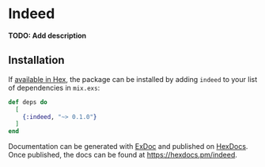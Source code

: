 # Indeed

**TODO: Add description**

## Installation

If [available in Hex](https://hex.pm/docs/publish), the package can be installed
by adding `indeed` to your list of dependencies in `mix.exs`:

```elixir
def deps do
  [
    {:indeed, "~> 0.1.0"}
  ]
end
```

Documentation can be generated with [ExDoc](https://github.com/elixir-lang/ex_doc)
and published on [HexDocs](https://hexdocs.pm). Once published, the docs can
be found at <https://hexdocs.pm/indeed>.

